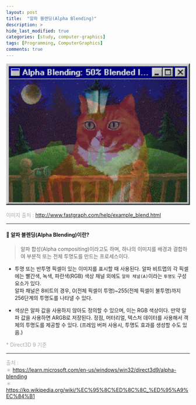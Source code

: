```yaml
---
layout: post
title:  "알파 블렌딩(Alpha Blending)"
description: >
hide_last_modified: true
categories: [study, computer-graphics]
tags: [Programming, ComputerGraphics]
comments: true
---
```


<p align="center">
  <img src="../../../assets/img/blog/computer_graphics/alpha_blending.gif" style="width: 520px; height: auto;" >
</p>

<span style="color:darkgray; font-size:14px;"> 이미지 출처 : http://www.fastgraph.com/help/example_blend.html </span>

-----

#### 📼 알파 블렌딩(Alpha Blending)이란?

> 알파 합성(Alpha compositing)이라고도 하며, 하나의 이미지를 배경과 결합하여 부분적 또는 전체 투명도를 만드는 프로세스이다.

- 투명 또는 반투명 픽셀이 있는 이미지를 표시할 때 사용된다. 알파 비트맵의 각 픽셀에는 빨간색, 녹색, 파란색(RGB) 색상 채널 외에도 `알파 채널(A)`이라는 `투명도` 구성 요소가 있다. <br>
알파 채널은 8비트의 경우, 0(전체 픽셀이 투명)~255(전체 픽셀이 불투명)까지 256단계의 투명도를 나타낼 수 있다. <br>

- 색상은 알파 값을 사용하지 않아도 정의할 수 있으며, 이는 RGB 색상이다. 만약 알파 값을 사용하면 ARGB로 저장된다. 정점, 머터리얼, 텍스처 데이터를 사용해서 객체의 투명도를 제공할 수 있다. (프레임 버퍼 사용시, 투명도 효과를 생성할 수도 있음.) <br>

<span style="color:darkgray; font-size:14px;">* Direct3D 9 기준</span>

----
<span style="color:darkgray">출처 : <br>
＊ https://learn.microsoft.com/en-us/windows/win32/direct3d9/alpha-blending <br>
＊ https://ko.wikipedia.org/wiki/%EC%95%8C%ED%8C%8C_%ED%95%A9%EC%84%B1 <br>
</span>